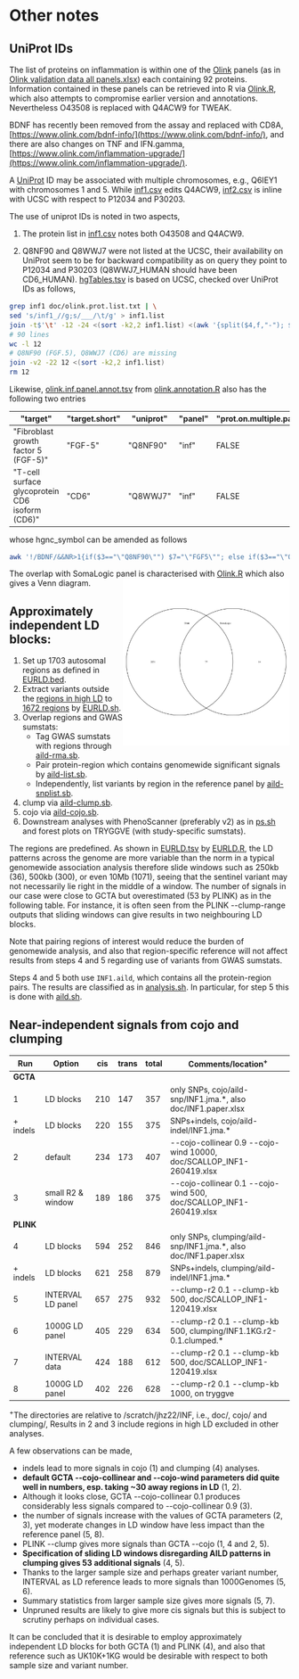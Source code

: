 # Other notes

## UniProt IDs

The list of proteins on inflammation is within one of the [Olink](https://www.olink.com/products/) panels (as in [Olink validation data all panels.xlsx](Olink%20validation%20data%20all%20panels.xlsx)) each containing 92 proteins. Information contained in these panels can be retrieved into R via [Olink.R](Olink.R), which also attempts to compromise earlier version and annotations. Nevertheless O43508 is replaced with Q4ACW9 for TWEAK.

BDNF has recently been removed from the assay and replaced with CD8A, [https://www.olink.com/bdnf-info/](https://www.olink.com/bdnf-info/), and there are also changes on TNF and IFN.gamma, [https://www.olink.com/inflammation-upgrade/](https://www.olink.com/inflammation-upgrade/).

A [UniProt](https://www.uniprot.org/) ID may be associated with multiple chromosomes, e.g., Q6IEY1 with chromosomes 1 and 5. While [inf1.csv](inf1.csv) 
edits Q4ACW9, [inf2.csv](inf2.csv) is inline with UCSC with respect to P12034 and P30203.

The use of uniprot IDs is noted in two aspects,

1. The protein list in [inf1.csv](inf1.csv) notes both O43508 and Q4ACW9.

2. Q8NF90 and Q8WWJ7 were not listed at the UCSC, their availability on UniProt seem to be for backward compatibility as on query they 
point to P12034 and P30203 (Q8WWJ7_HUMAN should have been CD6_HUMAN). [hgTables.tsv](hgTables.tsv) is based on UCSC, checked over
UniProt IDs as follows,
```bash
grep inf1 doc/olink.prot.list.txt | \
sed 's/inf1_//g;s/___/\t/g' > inf1.list
join -t$'\t' -12 -24 <(sort -k2,2 inf1.list) <(awk '{split($4,f,"-"); $4=f[1]; if(!index($1,"_")) print}' OFS='\t' doc/hgTables.tsv | sort -k4,4) > 12
# 90 lines
wc -l 12
# Q8NF90 (FGF.5), Q8WWJ7 (CD6) are missing
join -v2 -22 12 <(sort -k2,2 inf1.list)
rm 12
```
Likewise, [olink.inf.panel.annot.tsv](olink.inf.panel.annot.tsv) from [olink.annotation.R](olink.annotation.R) also has the following two entries

"target" | "target.short" | "uniprot" | "panel" | "prot.on.multiple.panel" | "panels.with.prot" | "hgnc_symbol" | "chromosome_name" | "start_position" | "end_position" | "olink.id" | "alternate.uniprot"
---------|----------------|-----------|---------|--------------------------|--------------------|---------------|-------------------|------------------|----------------|------------|--------------------
"Fibroblast growth factor 5 (FGF-5)" | "FGF-5" | "Q8NF90" | "inf" | FALSE | NA | NA | "4" | 81187753 | 81257834 | "141_FGF-5" | "P12034"
"T-cell surface glycoprotein CD6 isoform (CD6)" | "CD6" | "Q8WWJ7" | "inf" | FALSE | NA | NA | "11" | 60739115 | 60787849 | "131_CD6" | "P30203"

whose hgnc_symbol can be amended as follows
```bash
awk '!/BDNF/&&NR>1{if($3=="\"Q8NF90\"") $7="\"FGF5\""; else if($3=="\"Q8WWJ7\"") $7="\"CD6\"";print}' FS='\t' OFS='\t' doc/olink.inf.panel.annot.tsv
```
The overlap with SomaLogic panel is characterised with [Olink.R](Olink.R) which also gives a Venn diagram.
<img src="Olink-SomaLogic-Venn-diagram.png" width="300" height="300" align="right">

## Approximately independent LD blocks:

1. Set up 1703 autosomal regions as defined in [EURLD.bed](../tryggve/EURLD.bed).
2. Extract variants outside the [regions in high LD](../tryggve/high-LD-regions-hg19.txt) to [1672 regions](../tryggve/EURLD-no-high-LD-regions-hg19.bed) by [EURLD.sh](../tryggve/EURLD.sh).
3. Overlap regions and GWAS sumstats:
   * Tag GWAS sumstats with regions through [aild-rma.sb](../cardio/aild-rma.sb).
   * Pair protein-region which contains genomewide significant signals by [aild-list.sb](../cardio/aild-list.sb).
   * Independently, list variants by region in the reference panel by [aild-snplist.sb](../cardio/aild-snplist.sb).
4. clump via [aild-clump.sb](../cardio/aild-clump.sb).
5. cojo via [aild-cojo.sb](../cardio/aild-cojo.sb).
6. Downstream analyses with PhenoScanner (preferably v2) as in [ps.sh](../cardio/ps.sh) and forest plots on TRYGGVE (with study-specific sumstats).

The regions are predefined. As shown in [EURLD.tsv](../tryggve/EURLD.tsv) by [EURLD.R](../tryggve/EURLD.R), the LD patterns across the genome are more variable than the norm in a typical genomewide association analysis therefore slide windows such as 250kb (36), 500kb (300), or even 10Mb (1071), seeing that the sentinel variant may not necessarily lie right in the middle of a window. The number of signals in our case were close to GCTA but overestimated (53 by PLINK) as in the following table. For instance, it is often seen from the PLINK --clump-range outputs that sliding windows can give results in two neighbouring LD blocks.

Note that pairing regions of interest would reduce the burden of genomewide analysis, and also that region-specific reference will not affect results from steps 4 and 5 regarding use of variants from GWAS sumstats.

Steps 4 and 5 both use `INF1.aild`, which contains all the protein-region pairs. The results are classified as in [analysis.sh](../tryggve/analysis.sh). In particular, for step 5 this is done with [aild.sh](../cardio/aild.sh).

## Near-independent signals from cojo and clumping

**Run** | **Option** | **cis** | **trans** | **total** | **Comments/location<sup>\+</sup>**
-----------|----------|--------------|-----------|------------|----------------------------------------------
**GCTA** |
1 | LD blocks | 210 | 147 | 357 | only SNPs, cojo/aild-snp/INF1.jma.*, also doc/INF1.paper.xlsx
\+ indels | LD blocks | 220 | 155 | 375 | SNPs+indels, cojo/aild-indel/INF1.jma.*
2 | default | 234 | 173 | 407 | --cojo-collinear 0.9 --cojo-wind 10000, doc/SCALLOP_INF1-260419.xlsx
3 | small R2 & window | 189 | 186 | 375 | --cojo-collinear 0.1 --cojo-wind 500, doc/SCALLOP_INF1-260419.xlsx
**PLINK** |
4 | LD blocks | 594 | 252 | 846 | only SNPs, clumping/aild-snp/INF1.jma.*, also doc/INF1.paper.xlsx
\+ indels | LD blocks | 621 | 258 | 879 | SNPs+indels, clumping/aild-indel/INF1.jma.*
5 | INTERVAL LD panel | 657 | 275 | 932 | --clump-r2 0.1 --clump-kb 500, doc/SCALLOP_INF1-120419.xlsx
6 | 1000G LD panel | 405 | 229 | 634 | --clump-r2 0.1 --clump-kb 500, clumping/INF1.1KG.r2-0.1.clumped.*
7 | INTERVAL data | 424 | 188 | 612 | --clump-r2 0.1 --clump-kb 500, doc/SCALLOP_INF1-120419.xlsx
8 | 1000G LD panel | 402 | 226 | 628 | --clump-r2 0.1 --clump-kb 1000, on tryggve

<sup>\+</sup>The directories are relative to /scratch/jhz22/INF, i.e., doc/, cojo/ and clumping/, Results in 2 and 3 include regions in high LD excluded in other analyses.

A few observations can be made,

* indels lead to more signals in cojo (1) and clumping (4) analyses.
* **default GCTA --cojo-collinear and --cojo-wind parameters did quite well in numbers, esp. taking ~30 away regions in LD** (1, 2).
* Although it looks close, GCTA --cojo-collinear 0.1 produces considerably less signals compared to --cojo-collinear 0.9 (3).
* the number of signals increase with the values of GCTA parameters (2, 3), yet moderate changes in LD window have less impact than the reference panel (5, 8).
* PLINK --clump gives more signals than GCTA --cojo (1, 4 and 2, 5).
* **Specification of sliding LD windows disregarding AILD patterns in clumping gives 53 additional signals** (4, 5).
* Thanks to the larger sample size and perhaps greater variant number, INTERVAL as LD reference leads to more signals than 1000Genomes (5, 6).
* Summary statistics from larger sample size gives more signals (5, 7).
* Unpruned results are likely to give more cis signals but this is subject to scrutiny perhaps on individual cases.

It can be concluded that it is desirable to employ approximately independent LD blocks for both GCTA (1) and PLINK (4), and also that reference such as UK10K+1KG would be desirable with respect to both sample size and variant number.
